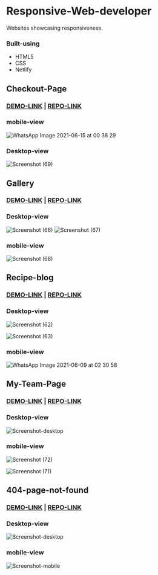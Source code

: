 # Responsive-Web-developer
Websites showcasing responsiveness.

### Built-using
- HTML5
- CSS
- Netlify

## Checkout-Page
### [DEMO-LINK](https://checkout-101.netlify.app/) | [REPO-LINK](https://github.com/rishimish/checkout)
### mobile-view
![WhatsApp Image 2021-06-15 at 00 38 29](https://user-images.githubusercontent.com/42747614/121950900-d5668480-cd77-11eb-8ff4-b6ef11645c66.jpeg)


### Desktop-view
![Screenshot (69)](https://user-images.githubusercontent.com/42747614/121946058-25dae380-cd72-11eb-803e-8b7250f0de80.png)



## Gallery
### [DEMO-LINK](https://gallery-101.netlify.app/) | [REPO-LINK](https://github.com/rishimish/gallery)
### Desktop-view
![Screenshot (66)](https://user-images.githubusercontent.com/42747614/121587741-c075b280-ca52-11eb-821d-c853efc12a1e.png)
![Screenshot (67)](https://user-images.githubusercontent.com/42747614/121587723-bce22b80-ca52-11eb-829d-0001a2cfef09.png)
### mobile-view
![Screenshot (68)](https://user-images.githubusercontent.com/42747614/121587733-bf448580-ca52-11eb-88bc-1ac67a223a68.png)

## Recipe-blog
### [DEMO-LINK](https://recipe-blog-cake.netlify.app/) | [REPO-LINK](https://github.com/rishimish/recipe-blog-challenge)
### Desktop-view
![Screenshot (62)](https://user-images.githubusercontent.com/42747614/121257006-cccf0380-c8ca-11eb-8a64-e94ed4255c9a.png)

![Screenshot (63)](https://user-images.githubusercontent.com/42747614/121257000-cb9dd680-c8ca-11eb-845c-abf970a941c4.png)
### mobile-view
![WhatsApp Image 2021-06-09 at 02 30 58](https://user-images.githubusercontent.com/42747614/121257101-ec662c00-c8ca-11eb-98a2-a2892071c955.jpeg)

## My-Team-Page
### [DEMO-LINK](https://myteampage01.netlify.app/) | [REPO-LINK](https://github.com/rishimish/my-team-page)
### Desktop-view
![Screenshot-desktop](https://user-images.githubusercontent.com/42747614/118717106-3cf5e680-b843-11eb-9371-38928da23639.png)
### mobile-view

![Screenshot (72)](https://user-images.githubusercontent.com/42747614/121950655-8caecb80-cd77-11eb-8f8a-04f352574142.png)

![Screenshot (71)](https://user-images.githubusercontent.com/42747614/121950450-45283f80-cd77-11eb-8201-6f8806baeb37.png)



## 404-page-not-found</li>
### [DEMO-LINK](https://404first.netlify.app/) |  [REPO-LINK](https://github.com/rishimish/devchallenges.io)
### Desktop-view
![Screenshot-desktop](https://user-images.githubusercontent.com/42747614/118406679-70e1d800-b69a-11eb-9920-e3dfa4041bff.png)
### mobile-view
![Screenshot-mobile](https://user-images.githubusercontent.com/42747614/118406677-6fb0ab00-b69a-11eb-9dcc-c6e5515393b8.png)
